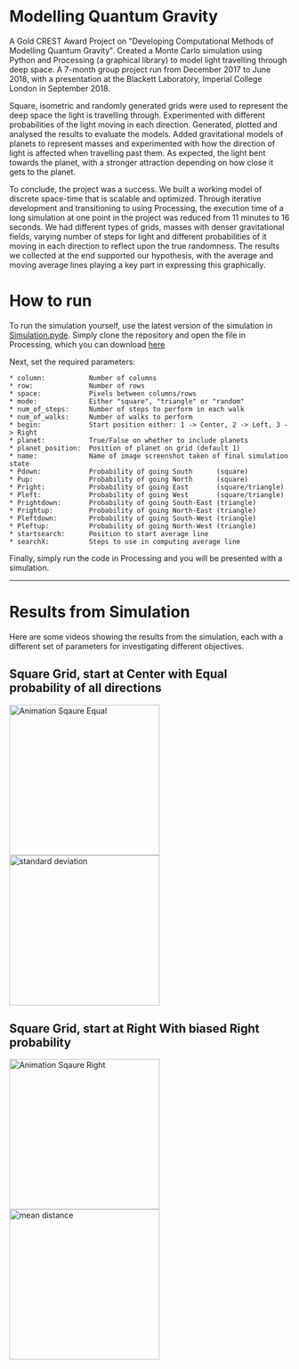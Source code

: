 # Modelling Quantum Gravity

A Gold CREST Award Project on "Developing Computational Methods of Modelling Quantum Gravity". Created a Monte Carlo simulation using Python and Processing (a graphical library) to model light travelling through deep space. A 7-month group project run from December 2017 to June 2018, with a presentation at the Blackett Laboratory, Imperial College London in September 2018. 

Square, isometric and randomly generated grids were used to represent the deep space the light is travelling through. Experimented with different probabilities of the light moving in each direction. Generated, plotted and analysed the results to evaluate the models. Added gravitational models of planets to represent masses and experimented with how the direction of light is affected when travelling past them. As expected, the light bent towards the planet, with a stronger attraction depending on how close it gets to the planet.

To conclude, the project was a success. We built a working model of discrete space-time that is scalable and optimized. Through iterative development and transitioning to using Processing, the execution time of a long simulation at one point in the project was reduced from 11 minutes to 16 seconds. We had different types of grids, masses with denser gravitational fields, varying number of steps for light and different probabilities of it moving in each direction to reflect upon the true randomness. The results we collected at the end supported our hypothesis, with the average and moving average lines playing a key part in expressing this graphically. 

# How to run

To run the simulation yourself, use the latest version of the simulation in [Simulation.pyde](../main/Simulation.pyde). 
Simply clone the repository and open the file in Processing, which you can download [here](https://processing.org/download/)

Next, set the required parameters:
```
* column:           Number of columns
* row:              Number of rows
* space:            Pixels between columns/rows
* mode:             Either "square", "triangle" or "random"
* num_of_steps:     Number of steps to perform in each walk
* num_of_walks:     Number of walks to perform 
* begin:            Start position either: 1 -> Center, 2 -> Left, 3 -> Right
* planet:           True/False on whether to include planets
* planet_position:  Position of planet on grid (default 1)
* name:             Name of image screenshot taken of final simulation state
* Pdown:            Probability of going South      (square)
* Pup:              Probability of going North      (square)
* Pright:           Probability of going East       (square/triangle)
* Pleft:            Probability of going West       (square/triangle)
* Prightdown:       Probability of going South-East (triangle)
* Prightup:         Probability of going North-East (triangle)
* Pleftdown:        Probability of going South-West (triangle)
* Pleftup:          Probability of going North-West (triangle)
* startsearch:      Position to start average line
* searchX:          Steps to use in computing average line
```

Finally, simply run the code in Processing and you will be presented with a simulation. 

---

# Results from Simulation

Here are some videos showing the results from the simulation, each with a different set of parameters for investigating different objectives. 

## Square Grid, start at Center with Equal probability of all directions

<img src="https://user-images.githubusercontent.com/57354504/125507978-a979945e-5c6a-4cec-a47b-b4cba9e65830.gif" alt="Animation Sqaure Equal" height="270"/> <img src="https://user-images.githubusercontent.com/57354504/125507385-1a48a3f2-bff3-4fcd-ba78-f38e1f1e39ed.png" alt="standard deviation" height="270"/>

## Square Grid, start at Right With biased Right probability 

<img src="https://user-images.githubusercontent.com/57354504/125511614-511f5843-d278-4ddf-8c4b-901eda726c91.gif" alt="Animation Sqaure Right" height="270"/> <img src="https://user-images.githubusercontent.com/57354504/125511932-ec5ab649-0418-49d5-ad1b-91176ab6afa4.png" alt="mean distance" height="270"/>